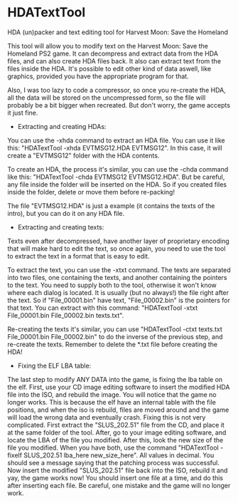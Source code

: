 # HDATextTool
HDA (un)packer and text editing tool for Harvest Moon: Save the Homeland

This tool will allow you to modify text on the Harvest Moon: Save the Homeland PS2 game. It can decompress and extract data from the HDA files, and can also create HDA files back. It also can extract text from the files inside the HDA. It's possible to edit other kind of data aswell, like graphics, provided you have the appropriate program for that.

Also, I was too lazy to code a compressor, so once you re-create the HDA, all the data will be stored on the uncompressed form, so the file will probably be a bit bigger when recreated. But don't worry, the game accepts it just fine.

- Extracting and creating HDAs:

You can use the -xhda command to extract an HDA file. You can use it like this: "HDATextTool -xhda EVTMSG12.HDA EVTMSG12". In this case, it will create a "EVTMSG12" folder with the HDA contents.

To create an HDA, the process it's similar, you can use the -chda command like this: "HDATextTool -chda EVTMSG12 EVTMSG12.HDA". But be careful, any file inside the folder will be inserted on the HDA. So if you created files inside the folder, delete or move them before re-packing!

The file "EVTMSG12.HDA" is just a example (it contains the texts of the intro), but you can do it on any HDA file.

- Extracting and creating texts:

Texts even after decompressed, have another layer of proprietary encoding that will make hard to edit the text, so once again, you need to use the tool to extract the text in a format that is easy to edit.

To extract the text, you can use the -xtxt command. The texts are separated into two files, one containing the texts, and another containing the pointers to the text. You need to supply both to the tool, otherwise it won't know where each dialog is located. It is usually (but no always!) the file right after the text. So if "File_00001.bin" have text, "File_00002.bin" is the pointers for that text. You can extract with this command: "HDATextTool -xtxt File_00001.bin File_00002.bin texts.txt".

Re-creating the texts it's similar, you can use "HDATextTool -ctxt texts.txt File_00001.bin File_00002.bin" to do the inverse of the previous step, and re-create the texts.
Remember to delete the *.txt file before creating the HDA!

- Fixing the ELF LBA table:

The last step to modify ANY DATA into the game, is fixing the lba table on the elf.
First, use your CD image editing software to insert the modified HDA file into the ISO, and rebuild the image. You will notice that the game no longer works. This is because the elf have an internal table with the file positions, and when the iso is rebuild, files are moved around and the game will load the wrong data and eventually crash.
Fixing this is not very complicated. First extract the "SLUS_202.51" file from the CD, and place it at the same folder of the tool. After, go to your image editing software, and locate the LBA of the file you modified. After this, look the new size of the file you modified. When you have both, use the command "HDATextTool -fixelf SLUS_202.51 lba_here new_size_here". All values in decimal. You should see a message saying that the patching process was successful. Now insert the modified "SLUS_202.51" file back into the ISO, rebuild it and yay, the game works now!
You should insert one file at a time, and do this after inserting each file. Be careful, one mistake and the game will no longer work.


